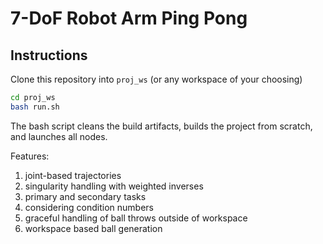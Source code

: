 # 7-DoF Robot Arm Ping Pong

## Instructions

Clone this repository into `proj_ws` (or any workspace of your choosing)

```bash
cd proj_ws
bash run.sh
```

The bash script cleans the build artifacts, builds the project from scratch, and launches all nodes.

Features:
1. joint-based trajectories
2. singularity handling with weighted inverses
3. primary and secondary tasks
4. considering condition numbers
5. graceful handling of ball throws outside of workspace
6. workspace based ball generation
